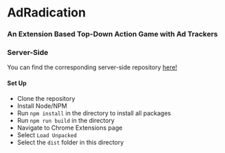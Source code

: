 # AdRadication

### An Extension Based Top-Down Action Game with Ad Trackers

### Server-Side
You can find the corresponding server-side repository [here!](https://github.com/smith-ross/adradication-api)

#### Set Up

- Clone the repository
- Install Node/NPM
- Run `npm install` in the directory to install all packages
- Run `npm run build` in the directory
- Navigate to Chrome Extensions page
- Select `Load Unpacked`
- Select the `dist` folder in this directory

